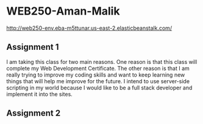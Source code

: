 # WEB250-Aman-Malik

http://web250-env.eba-m5ttunar.us-east-2.elasticbeanstalk.com/

## Assignment 1

I am taking this class for two main reasons. One reason is that this class will complete my Web Development Certificate. The other reason is that I am really trying to improve my coding skills and want to keep learning new things that will help me improve for the future. I intend to use server-side scripting in my world because I would like to be a full stack developer and implement it into the sites. 

## Assignment 2

